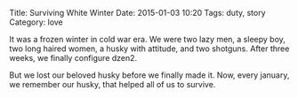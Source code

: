 Title: Surviving White Winter
Date: 2015-01-03 10:20
Tags: duty, story
Category: love

It was a frozen winter in cold war era.
We were two lazy men, a sleepy boy, two long haired women, a husky with attitude, and two shotguns.
After three weeks, we finally configure dzen2.

But we lost our beloved husky before we finally made it.
Now, every january, we remember our husky,
that helped all of us to survive.
